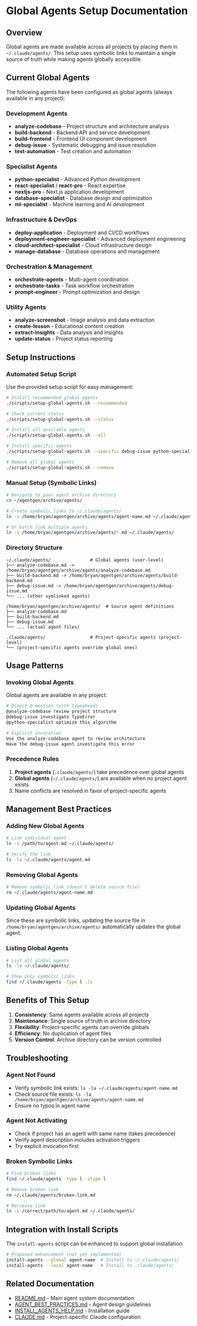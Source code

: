 # Global Agents Setup Documentation

## Overview

Global agents are made available across all projects by placing them in `~/.claude/agents/`. This setup uses symbolic links to maintain a single source of truth while making agents globally accessible.

## Current Global Agents

The following agents have been configured as global agents (always available in any project):

### Development Agents
- **analyze-codebase** - Project structure and architecture analysis
- **build-backend** - Backend API and service development
- **build-frontend** - Frontend UI component development
- **debug-issue** - Systematic debugging and issue resolution
- **test-automation** - Test creation and automation

### Specialist Agents
- **python-specialist** - Advanced Python development
- **react-specialist** / **react-pro** - React expertise
- **nextjs-pro** - Next.js application development
- **database-specialist** - Database design and optimization
- **ml-specialist** - Machine learning and AI development

### Infrastructure & DevOps
- **deploy-application** - Deployment and CI/CD workflows
- **deployment-engineer-specialist** - Advanced deployment engineering
- **cloud-architect-specialist** - Cloud infrastructure design
- **manage-database** - Database operations and management

### Orchestration & Management
- **orchestrate-agents** - Multi-agent coordination
- **orchestrate-tasks** - Task workflow orchestration
- **prompt-engineer** - Prompt optimization and design

### Utility Agents
- **analyze-screenshot** - Image analysis and data extraction
- **create-lesson** - Educational content creation
- **extract-insights** - Data analysis and insights
- **update-status** - Project status reporting

## Setup Instructions

### Automated Setup Script

Use the provided setup script for easy management:

```bash
# Install recommended global agents
./scripts/setup-global-agents.sh --recommended

# Check current status
./scripts/setup-global-agents.sh --status

# Install all available agents
./scripts/setup-global-agents.sh --all

# Install specific agents
./scripts/setup-global-agents.sh --specific debug-issue python-specialist

# Remove all global agents
./scripts/setup-global-agents.sh --remove
```

### Manual Setup (Symbolic Links)

```bash
# Navigate to your agent archive directory
cd ~/agentgen/archive/agents/

# Create symbolic links to ~/.claude/agents/
ln -s /home/bryan/agentgen/archive/agents/agent-name.md ~/.claude/agents/

# Or batch link multiple agents
ln -s /home/bryan/agentgen/archive/agents/*.md ~/.claude/agents/
```

### Directory Structure

```
~/.claude/agents/               # Global agents (user-level)
├── analyze-codebase.md -> /home/bryan/agentgen/archive/agents/analyze-codebase.md
├── build-backend.md -> /home/bryan/agentgen/archive/agents/build-backend.md
├── debug-issue.md -> /home/bryan/agentgen/archive/agents/debug-issue.md
└── ... (other symlinked agents)

/home/bryan/agentgen/archive/agents/  # Source agent definitions
├── analyze-codebase.md
├── build-backend.md
├── debug-issue.md
└── ... (actual agent files)

.claude/agents/                 # Project-specific agents (project-level)
└── (project-specific agents override global ones)
```

## Usage Patterns

### Invoking Global Agents

Global agents are available in any project:

```bash
# Direct @-mention (with typeahead)
@analyze-codebase review project structure
@debug-issue investigate TypeError
@python-specialist optimize this algorithm

# Explicit invocation
Use the analyze-codebase agent to review architecture
Have the debug-issue agent investigate this error
```

### Precedence Rules

1. **Project agents** (`.claude/agents/`) take precedence over global agents
2. **Global agents** (`~/.claude/agents/`) are available when no project agent exists
3. Name conflicts are resolved in favor of project-specific agents

## Management Best Practices

### Adding New Global Agents

```bash
# Link individual agent
ln -s /path/to/agent.md ~/.claude/agents/

# Verify the link
ls -la ~/.claude/agents/agent.md
```

### Removing Global Agents

```bash
# Remove symbolic link (doesn't delete source file)
rm ~/.claude/agents/agent-name.md
```

### Updating Global Agents

Since these are symbolic links, updating the source file in `/home/bryan/agentgen/archive/agents/` automatically updates the global agent.

### Listing Global Agents

```bash
# List all global agents
ls -la ~/.claude/agents/

# Show only symbolic links
find ~/.claude/agents -type l -ls
```

## Benefits of This Setup

1. **Consistency**: Same agents available across all projects
2. **Maintenance**: Single source of truth in archive directory
3. **Flexibility**: Project-specific agents can override globals
4. **Efficiency**: No duplication of agent files
5. **Version Control**: Archive directory can be version controlled

## Troubleshooting

### Agent Not Found
- Verify symbolic link exists: `ls -la ~/.claude/agents/agent-name.md`
- Check source file exists: `ls -la /home/bryan/agentgen/archive/agents/agent-name.md`
- Ensure no typos in agent name

### Agent Not Activating
- Check if project has an agent with same name (takes precedence)
- Verify agent description includes activation triggers
- Try explicit invocation first

### Broken Symbolic Links
```bash
# Find broken links
find ~/.claude/agents -type l -xtype l

# Remove broken link
rm ~/.claude/agents/broken-link.md

# Recreate link
ln -s /correct/path/to/agent.md ~/.claude/agents/
```

## Integration with Install Scripts

The `install-agents` script can be enhanced to support global installation:

```bash
# Proposed enhancement (not yet implemented)
install-agents --global agent-name  # Install to ~/.claude/agents/
install-agents --local agent-name   # Install to .claude/agents/
```

## Related Documentation

- [README.md](./README.md) - Main agent system documentation
- [AGENT_BEST_PRACTICES.md](./AGENT_BEST_PRACTICES.md) - Agent design guidelines
- [INSTALL_AGENTS_HELP.md](./INSTALL_AGENTS_HELP.md) - Installation guide
- [CLAUDE.md](./CLAUDE.md) - Project-specific Claude configuration